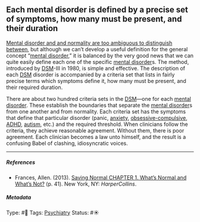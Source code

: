 ## Each mental disorder is defined by a precise set of symptoms, how many must be present, and their duration

[Mental disorder and and normality are too ambiguous to distinguish between](Mental%20disorder%20and%20and%20normality%20are%20too%20ambiguous%20to%20distinguish%20between.md), but although we can’t develop a useful definition for the general concept “[mental disorder](),” it is balanced by the very good news that we can quite easily define each one of the specific [mental disorder]()s. The method, introduced by [DSM]()-III in 1980, is simple and effective. The description of each [DSM]() disorder is accompanied by a criteria set that lists in fairly precise terms which symptoms define it, how many must be present, and their required duration.

There are about two hundred criteria sets in the [DSM]()—one for each [mental disorder](). These establish the boundaries that separate the [mental disorder]()s from one another and from normality. Each criteria set has the symptoms that define that particular disorder (panic, [anxiety](), [obsessive-compulsive](), [ADHD](ADHD.md), [autism](), etc.) and the required threshold. When clinicians follow the criteria, they achieve reasonable agreement. Without them, there is poor agreement. Each clinician becomes a law unto himself, and the result is a confusing Babel of clashing, idiosyncratic voices.

---

##### References

* Frances, Allen. (2013). [Saving Normal CHAPTER 1. What’s Normal and What’s Not?](Saving%20Normal%20CHAPTER%201.%20What%E2%80%99s%20Normal%20and%20What%E2%80%99s%20Not%3F.md) (p. 41). New York, NY: *HarperCollins*.

##### Metadata

Type: #🔴 
Tags: [Psychiatry](Psychiatry.md)
Status: #☀️ 
